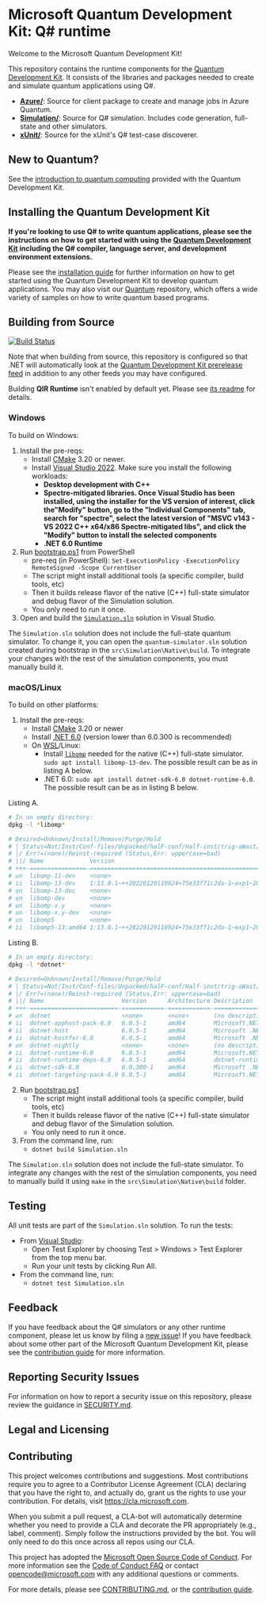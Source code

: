 # Microsoft Quantum Development Kit: Q# runtime #

Welcome to the Microsoft Quantum Development Kit!

This repository contains the runtime components for the [Quantum Development Kit](https://docs.microsoft.com/azure/quantum/).
It consists of the libraries and packages needed to create and simulate quantum applications using Q#.

- **[Azure/](./src/Azure/)**: Source for client package to create and manage jobs in Azure Quantum.
- **[Simulation/](./src/Simulation/)**: Source for Q# simulation. Includes code generation, full-state and other simulators.
- **[xUnit/](./src/Xunit/)**: Source for the xUnit's Q# test-case discoverer.

## New to Quantum? ##

See the [introduction to quantum computing](https://docs.microsoft.com/azure/quantum/concepts-overview) provided with the Quantum Development Kit.


## Installing the Quantum Development Kit

**If you're looking to use Q# to write quantum applications, please see the instructions on how to get started with using the [Quantum Development Kit](https://docs.microsoft.com/azure/quantum/install-overview-qdk) including the Q# compiler, language server, and development environment extensions.**

Please see the [installation guide](https://docs.microsoft.com/azure/quantum/install-overview-qdk) for further information on how to get started using the Quantum Development Kit to develop quantum applications.
You may also visit our [Quantum](https://github.com/microsoft/quantum) repository, which offers a wide variety of samples on how to write quantum based programs.


## Building from Source ##

[![Build Status](https://dev.azure.com/ms-quantum-public/Microsoft%20Quantum%20(public)/_apis/build/status/microsoft.qsharp-runtime?branchName=main)](https://dev.azure.com/ms-quantum-public/Microsoft%20Quantum%20(public)/_build/latest?definitionId=15&branchName=main)

Note that when building from source, this repository is configured so that .NET will automatically look at the [Quantum Development Kit prerelease feed](https://dev.azure.com/ms-quantum-public/Microsoft%20Quantum%20(public)/_packaging?_a=feed&feed=alpha) in addition to any other feeds you may have configured.

Building **QIR Runtime** isn't enabled by default yet. Please see [its readme](./src/Qir/Runtime/README.md) for details.

### Windows ###

To build on Windows:

1. Install the pre-reqs:
    * Install [CMake](https://cmake.org/install/) 3.20 or newer.
    * Install [Visual Studio 2022](https://visualstudio.microsoft.com/downloads/). Make sure you install the following workloads:
        * **Desktop development with C++**
        * **Spectre-mitigated libraries. Once Visual Studio has been installed, using the installer for the VS version of interest,
          click the"Modify" button, go to the "Individual Components" tab, search for "spectre", select the latest version of "MSVC v143 - VS 2022 C++ x64/x86 Spectre-mitigated libs", and click the "Modify" button to install the selected components**
        * **.NET 6.0 Runtime**
2. Run [bootstrap.ps1](bootstrap.ps1) from PowerShell
    * pre-req (in PowerShell): `Set-ExecutionPolicy -ExecutionPolicy RemoteSigned -Scope CurrentUser`
    * The script might install additional tools (a specific compiler, build tools, etc)
    * Then it builds release flavor of the native (C++) full-state simulator and debug flavor of the Simulation solution.
    * You only need to run it once.
3. Open and build the [`Simulation.sln`](./Simulation.sln) solution in Visual Studio.

The `Simulation.sln` solution does not include the full-state quantum simulator. To change it, you can open the `quantum-simulator.sln` solution created during bootstrap in the `src\Simulation\Native\build`. To integrate your changes with the rest of the simulation components, you must manually build it.


### macOS/Linux ###

To build on other platforms:

1. Install the pre-reqs:
    * Install [CMake](https://cmake.org/install/) 3.20 or newer
    * Install [.NET 6.0](https://dotnet.microsoft.com/download) (version lower than 6.0.300 is recommended)
    * On [WSL](https://docs.microsoft.com/en-us/windows/wsl/)/Linux:
      * Install [`libomp`](https://openmp.llvm.org) needed for the native (C++) full-state simulator.
        `sudo apt install libomp-13-dev`. The possible result can be as in listing A below.
      * .NET 6.0: `sudo apt install dotnet-sdk-6.0 dotnet-runtime-6.0`. The possible result can be as in listing B below.

Listing A.

```bash
# In an empty directory:
dpkg -l *libomp*

# Desired=Unknown/Install/Remove/Purge/Hold
# | Status=Not/Inst/Conf-files/Unpacked/halF-conf/Half-inst/trig-aWait/Trig-pend
# |/ Err?=(none)/Reinst-required (Status,Err: uppercase=bad)
# ||/ Name             Version                                                         Architecture Description
# +++-================-===============================================================-============-=================================
# un  libomp-11-dev    <none>                                                          <none>       (no description available)
# ii  libomp-13-dev    1:13.0.1~++20220120110924+75e33f71c2da-1~exp1~20220120231001.58 amd64        LLVM OpenMP runtime - dev package
# un  libomp-13-doc    <none>                                                          <none>       (no description available)
# un  libomp-dev       <none>                                                          <none>       (no description available)
# un  libomp-x.y       <none>                                                          <none>       (no description available)
# un  libomp-x.y-dev   <none>                                                          <none>       (no description available)
# un  libomp5          <none>                                                          <none>       (no description available)
# ii  libomp5-13:amd64 1:13.0.1~++20220120110924+75e33f71c2da-1~exp1~20220120231001.58 amd64        LLVM OpenMP runtime
```

Listing B.

```bash
# In an empty directory:
dpkg -l *dotnet*

# Desired=Unknown/Install/Remove/Purge/Hold
# | Status=Not/Inst/Conf-files/Unpacked/halF-conf/Half-inst/trig-aWait/Trig-pend
# |/ Err?=(none)/Reinst-required (Status,Err: uppercase=bad)
# ||/ Name                      Version      Architecture Description
# +++-=========================-============-============-=======================================
# un  dotnet                    <none>       <none>       (no description available)
# ii  dotnet-apphost-pack-6.0   6.0.5-1      amd64        Microsoft.NETCore.App.Host 6.0.5
# ii  dotnet-host               6.0.5-1      amd64        Microsoft .NET Host - 6.0.5
# ii  dotnet-hostfxr-6.0        6.0.5-1      amd64        Microsoft .NET Host FX Resolver - 6.0.5
# un  dotnet-nightly            <none>       <none>       (no description available)
# ii  dotnet-runtime-6.0        6.0.5-1      amd64        Microsoft.NETCore.App.Runtime 6.0.5
# ii  dotnet-runtime-deps-6.0   6.0.5-1      amd64        dotnet-runtime-deps-debian 6.0.5
# ii  dotnet-sdk-6.0            6.0.300-1    amd64        Microsoft .NET SDK 6.0.300
# ii  dotnet-targeting-pack-6.0 6.0.5-1      amd64        Microsoft.NETCore.App.Ref 6.0.5
```

2. Run [bootstrap.ps1](./bootstrap.ps1)
    * The script might install additional tools (a specific compiler, build tools, etc)
    * Then it builds release flavor of the native (C++) full-state simulator and debug flavor of the Simulation solution.
    * You only need to run it once.
3. From the command line, run:
    * `dotnet build Simulation.sln`

The `Simulation.sln` solution does not include the full-state simulator. To integrate any changes with the rest of the simulation components, you need to manually build it using `make` in the `src\Simulation\Native\build` folder.


## Testing ##

All unit tests are part of the `Simulation.sln` solution. To run the tests:

* From [Visual Studio](https://docs.microsoft.com/en-us/visualstudio/test/getting-started-with-unit-testing?view=vs-2019#run-unit-tests):
    * Open Test Explorer by choosing Test > Windows > Test Explorer from the top menu bar.
    * Run your unit tests by clicking Run All.
* From the command line, run:
    * `dotnet test Simulation.sln`


## Feedback ##

If you have feedback about the Q# simulators or any other runtime component, please let us know by filing a [new issue](https://github.com/microsoft/qsharp-runtime/issues/new)!
If you have feedback about some other part of the Microsoft Quantum Development Kit, please see the [contribution guide](https://docs.microsoft.com/azure/quantum/contributing-overview) for more information.


## Reporting Security Issues

For information on how to report a security issue on this repository, please review the guidance in [SECURITY.md](./SECURITY.md).


## Legal and Licensing ##


## Contributing ##

This project welcomes contributions and suggestions.  Most contributions require you to agree to a
Contributor License Agreement (CLA) declaring that you have the right to, and actually do, grant us
the rights to use your contribution. For details, visit https://cla.microsoft.com.

When you submit a pull request, a CLA-bot will automatically determine whether you need to provide
a CLA and decorate the PR appropriately (e.g., label, comment). Simply follow the instructions
provided by the bot. You will only need to do this once across all repos using our CLA.

This project has adopted the [Microsoft Open Source Code of Conduct](https://opensource.microsoft.com/codeofconduct/).
For more information see the [Code of Conduct FAQ](https://opensource.microsoft.com/codeofconduct/faq/) or
contact [opencode@microsoft.com](mailto:opencode@microsoft.com) with any additional questions or comments.

For more details, please see [CONTRIBUTING.md](./CONTRIBUTING.md), or the [contribution guide](https://docs.microsoft.com/azure/quantum/contributing-overview).

